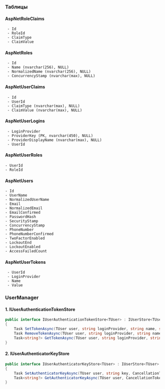 ### Таблицы
#### AspNetRoleClaims
     - Id
     - RoleId
     - ClaimType
     - ClaimValue      
#### AspNetRoles
     - Id
     - Name (nvarchar(256), NULL)
     - NormalizedName (nvarchar(256), NULL)
     - ConcurrencyStamp (nvarchar(max), NULL)
#### AspNetUserClaims
     - Id
     - UserId
     - ClaimType (nvarchar(max), NULL)
     - ClaimValue (nvarchar(max), NULL)
#### AspNetUserLogins
     - LoginProvider
     - ProviderKey (PK, nvarchar(450), NULL)
     - ProviderDisplayName (nvarchar(max), NULL)
     - UserId
#### AspNetUserRoles
    - UserId
    - RoleId
#### AspNetUsers
    - Id
    - UserName
    - NormalizedUserName
    - Email
    - NormalizedEmail
    - EmailConfirmed
    - PasswordHash
    - SecurityStamp
    - ConcurrencyStamp
    - PhoneNumber
    - PhoneNumberConfirmed
    - TwoFactorEnabled
    - LockoutEnd
    - LockoutEnabled
    - AccessFailedCount
#### AspNetUserTokens
     - UserId
     - LoginProvider
     - Name
     - Value

### UserManager
#### 1. IUserAuthenticationTokenStore
```csharp
public interface IUserAuthenticationTokenStore<TUser> : IUserStore<TUser> where TUser : class
{
    Task SetTokenAsync(TUser user, string loginProvider, string name, string? value, CancellationToken cancellationToken);
    Task RemoveTokenAsync(TUser user, string loginProvider, string name, CancellationToken cancellationToken);
    Task<string?> GetTokenAsync(TUser user, string loginProvider, string name, CancellationToken cancellationToken);
}
```
#### 2. IUserAuthenticatorKeyStore
```csharp
public interface IUserAuthenticatorKeyStore<TUser> : IUserStore<TUser> where TUser : class
{
    Task SetAuthenticatorKeyAsync(TUser user, string key, CancellationToken cancellationToken);
    Task<string?> GetAuthenticatorKeyAsync(TUser user, CancellationToken cancellationToken);
}
```
